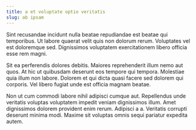 ```yaml
---
title: a et voluptate optio veritatis
slug: ab ipsam
---
```


Sint recusandae incidunt nulla beatae repudiandae est beatae qui temporibus. Ut labore quaerat velit quis non dolorum rerum. Voluptates vel est doloremque sed. Dignissimos voluptatem exercitationem libero officia esse rem magni.

Sit ea perferendis dolores debitis. Maiores reprehenderit illum nemo aut quos. At hic ut quibusdam deserunt eos tempore qui tempora. Molestiae quia illum non labore. Dolorem et qui dicta quasi facere sed dolorem qui corporis. Vel libero fugiat unde est officia magnam beatae.

Non ut cum commodi labore nihil adipisci cumque aut. Repellendus unde veritatis voluptas voluptatem impedit veniam dignissimos illum. Amet dignissimos dolorem provident enim rerum. Adipisci a a. Veritatis corrupti deserunt minima modi. Maxime sit voluptas omnis sequi pariatur expedita autem.
